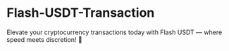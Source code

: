 # Flash-USDT-Transaction
Elevate your cryptocurrency transactions today with Flash USDT — where speed meets discretion! 🚀
